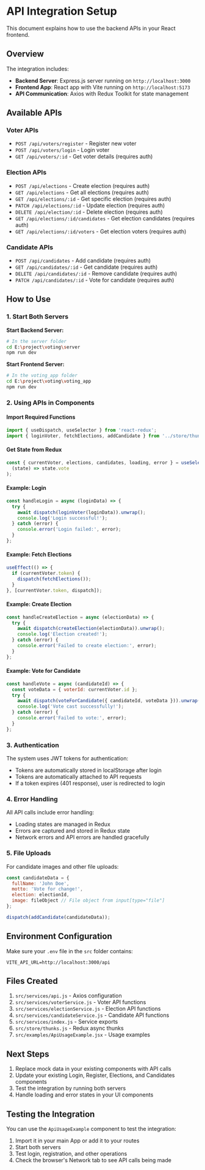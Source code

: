 # API Integration Setup

This document explains how to use the backend APIs in your React frontend.

## Overview

The integration includes:
- **Backend Server**: Express.js server running on `http://localhost:3000`
- **Frontend App**: React app with Vite running on `http://localhost:5173`
- **API Communication**: Axios with Redux Toolkit for state management

## Available APIs

### Voter APIs
- `POST /api/voters/register` - Register new voter
- `POST /api/voters/login` - Login voter
- `GET /api/voters/:id` - Get voter details (requires auth)

### Election APIs
- `POST /api/elections` - Create election (requires auth)
- `GET /api/elections` - Get all elections (requires auth)
- `GET /api/elections/:id` - Get specific election (requires auth)
- `PATCH /api/elections/:id` - Update election (requires auth)
- `DELETE /api/election/:id` - Delete election (requires auth)
- `GET /api/elections/:id/candidates` - Get election candidates (requires auth)
- `GET /api/elections/:id/voters` - Get election voters (requires auth)

### Candidate APIs
- `POST /api/candidates` - Add candidate (requires auth)
- `GET /api/candidates/:id` - Get candidate (requires auth)
- `DELETE /api/candidates/:id` - Remove candidate (requires auth)
- `PATCH /api/candidates/:id` - Vote for candidate (requires auth)

## How to Use

### 1. Start Both Servers

**Start Backend Server:**
```bash
# In the server folder
cd E:\project\voting\server
npm run dev
```

**Start Frontend Server:**
```bash
# In the voting_app folder
cd E:\project\voting\voting_app
npm run dev
```

### 2. Using APIs in Components

#### Import Required Functions
```jsx
import { useDispatch, useSelector } from 'react-redux';
import { loginVoter, fetchElections, addCandidate } from '../store/thunks';
```

#### Get State from Redux
```jsx
const { currentVoter, elections, candidates, loading, error } = useSelector(
  (state) => state.vote
);
```

#### Example: Login
```jsx
const handleLogin = async (loginData) => {
  try {
    await dispatch(loginVoter(loginData)).unwrap();
    console.log('Login successful!');
  } catch (error) {
    console.error('Login failed:', error);
  }
};
```

#### Example: Fetch Elections
```jsx
useEffect(() => {
  if (currentVoter.token) {
    dispatch(fetchElections());
  }
}, [currentVoter.token, dispatch]);
```

#### Example: Create Election
```jsx
const handleCreateElection = async (electionData) => {
  try {
    await dispatch(createElection(electionData)).unwrap();
    console.log('Election created!');
  } catch (error) {
    console.error('Failed to create election:', error);
  }
};
```

#### Example: Vote for Candidate
```jsx
const handleVote = async (candidateId) => {
  const voteData = { voterId: currentVoter.id };
  try {
    await dispatch(voteForCandidate({ candidateId, voteData })).unwrap();
    console.log('Vote cast successfully!');
  } catch (error) {
    console.error('Failed to vote:', error);
  }
};
```

### 3. Authentication

The system uses JWT tokens for authentication:
- Tokens are automatically stored in localStorage after login
- Tokens are automatically attached to API requests
- If a token expires (401 response), user is redirected to login

### 4. Error Handling

All API calls include error handling:
- Loading states are managed in Redux
- Errors are captured and stored in Redux state
- Network errors and API errors are handled gracefully

### 5. File Uploads

For candidate images and other file uploads:
```jsx
const candidateData = {
  fullName: 'John Doe',
  motto: 'Vote for change!',
  election: electionId,
  image: fileObject // File object from input[type="file"]
};

dispatch(addCandidate(candidateData));
```

## Environment Configuration

Make sure your `.env` file in the `src` folder contains:
```
VITE_API_URL=http://localhost:3000/api
```

## Files Created

1. `src/services/api.js` - Axios configuration
2. `src/services/voterService.js` - Voter API functions
3. `src/services/electionService.js` - Election API functions
4. `src/services/candidateService.js` - Candidate API functions
5. `src/services/index.js` - Service exports
6. `src/store/thunks.js` - Redux async thunks
7. `src/examples/ApiUsageExample.jsx` - Usage examples

## Next Steps

1. Replace mock data in your existing components with API calls
2. Update your existing Login, Register, Elections, and Candidates components
3. Test the integration by running both servers
4. Handle loading and error states in your UI components

## Testing the Integration

You can use the `ApiUsageExample` component to test the integration:

1. Import it in your main App or add it to your routes
2. Start both servers
3. Test login, registration, and other operations
4. Check the browser's Network tab to see API calls being made

